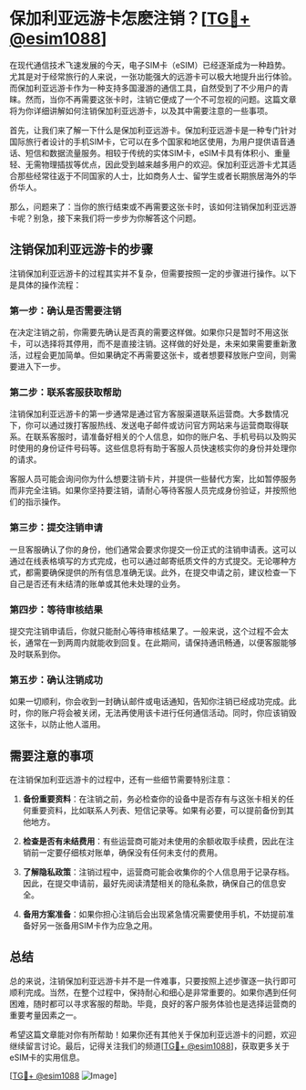 # 保加利亚远游卡怎麽注销？[[TG💪+ @esim1088](https://t.me/s/esim1088)]

在现代通信技术飞速发展的今天，电子SIM卡（eSIM）已经逐渐成为一种趋势。尤其是对于经常旅行的人来说，一张功能强大的远游卡可以极大地提升出行体验。而保加利亚远游卡作为一种支持多国漫游的通信工具，自然受到了不少用户的青睐。然而，当你不再需要这张卡时，注销它便成了一个不可忽视的问题。这篇文章将为你详细讲解如何注销保加利亚远游卡，以及其中需要注意的一些事项。

首先，让我们来了解一下什么是保加利亚远游卡。保加利亚远游卡是一种专门针对国际旅行者设计的手机SIM卡，它可以在多个国家和地区使用，为用户提供语音通话、短信和数据流量服务。相较于传统的实体SIM卡，eSIM卡具有体积小、重量轻、无需物理插拔等优点，因此受到越来越多用户的欢迎。保加利亚远游卡尤其适合那些经常往返于不同国家的人士，比如商务人士、留学生或者长期旅居海外的华侨华人。

那么，问题来了：当你的旅行结束或不再需要这张卡时，该如何注销保加利亚远游卡呢？别急，接下来我们将一步步为你解答这个问题。

## 注销保加利亚远游卡的步骤

注销保加利亚远游卡的过程其实并不复杂，但需要按照一定的步骤进行操作。以下是具体的操作流程：

### 第一步：确认是否需要注销

在决定注销之前，你需要先确认是否真的需要这样做。如果你只是暂时不用这张卡，可以选择将其停用，而不是直接注销。这样做的好处是，未来如果需要重新激活，过程会更加简单。但如果确定不再需要这张卡，或者想要释放账户空间，则需要进入下一步。

### 第二步：联系客服获取帮助

注销保加利亚远游卡的第一步通常是通过官方客服渠道联系运营商。大多数情况下，你可以通过拨打客服热线、发送电子邮件或访问官方网站来与运营商取得联系。在联系客服时，请准备好相关的个人信息，如你的账户名、手机号码以及购买时使用的身份证件号码等。这些信息将有助于客服人员快速核实你的身份并处理你的请求。

客服人员可能会询问你为什么想要注销卡片，并提供一些替代方案，比如暂停服务而非完全注销。如果你坚持要注销，请耐心等待客服人员完成身份验证，并按照他们的指示操作。

### 第三步：提交注销申请

一旦客服确认了你的身份，他们通常会要求你提交一份正式的注销申请表。这可以通过在线表格填写的方式完成，也可以通过邮寄纸质文件的方式提交。无论哪种方式，都需要确保提供的所有信息准确无误。此外，在提交申请之前，建议检查一下自己是否还有未结清的账单或其他未处理的业务。

### 第四步：等待审核结果

提交完注销申请后，你就只能耐心等待审核结果了。一般来说，这个过程不会太长，通常在一到两周内就能收到回复。在此期间，请保持通讯畅通，以便客服能够及时联系到你。

### 第五步：确认注销成功

如果一切顺利，你会收到一封确认邮件或电话通知，告知你注销已经成功完成。此时，你的账户将会被关闭，无法再使用该卡进行任何通信活动。同时，你应该销毁这张卡，以防止他人滥用。

## 需要注意的事项

在注销保加利亚远游卡的过程中，还有一些细节需要特别注意：

1. **备份重要资料**：在注销之前，务必检查你的设备中是否存有与这张卡相关的任何重要资料，比如联系人列表、短信记录等。如果有必要，可以提前备份到其他地方。
   
2. **检查是否有未结费用**：有些运营商可能对未使用的余额收取手续费，因此在注销前一定要仔细核对账单，确保没有任何未支付的费用。

3. **了解隐私政策**：注销过程中，运营商可能会收集你的个人信息用于记录存档。因此，在提交申请前，最好先阅读清楚相关的隐私条款，确保自己的信息安全。

4. **备用方案准备**：如果你担心注销后会出现紧急情况需要使用手机，不妨提前准备好另一张备用SIM卡作为应急之用。

## 总结

总的来说，注销保加利亚远游卡并不是一件难事，只要按照上述步骤逐一执行即可顺利完成。当然，在整个过程中，保持耐心和细心是非常重要的。如果你遇到任何困难，随时都可以寻求客服的帮助。毕竟，良好的客户服务体验也是选择运营商的重要考量因素之一。

希望这篇文章能对你有所帮助！如果你还有其他关于保加利亚远游卡的问题，欢迎继续留言讨论。最后，记得关注我们的频道[[TG💪+ @esim1088](https://t.me/s/esim1088)]，获取更多关于eSIM卡的实用信息。

[[TG💪+ @esim1088](https://t.me/s/esim1088) ![Image](https://i.postimg.cc/4NQfJmqS/Snipaste-2025-05-13-00-14-12.png)]